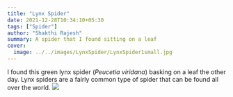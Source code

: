 ```yaml
---
title: "Lynx Spider"
date: 2021-12-28T10:34:10+05:30
tags: ["Spider"]
author: "Shakthi Rajesh"
summary: A spider that I found sitting on a leaf
cover:
  image: ../../images/LynxSpider/LynxSpider1small.jpg
---
```

I found this green lynx spider (_Peucetia viridana_) basking on a leaf the other day. Lynx spiders are a fairly common type of spider that can be found all over the world.
![](../../images/LynxSpider/LynxSpider2small.jpg)
